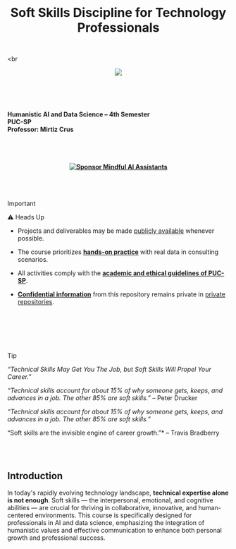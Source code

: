 
<br>


# <p align="center">  Soft Skills Discipline for Technology Professionals

<br><br<br>


<p align="center">
   <img src="https://github.com/user-attachments/assets/791a69e2-d09a-429f-9257-f6667fff5c04 ">
 </p>

<br><br><br>


**Humanistic AI and Data Science – 4th Semester**  
**PUC-SP**  
**Professor: Mirtiz Crus**


<br><br>




#### <p align="center"> [![Sponsor Mindful AI Assistants](https://img.shields.io/badge/Sponsor-%C2%B7%C2%B7%C2%B7%20Mindful%20AI%20Assistants%20%C2%B7%C2%B7%C2%B7-brightgreen?logo=GitHub)](https://github.com/sponsors/Mindful-AI-Assistants)



<!--Confidentiality Statement-->

<br><br>


> [!IMPORTANT]
>
> ⚠️ Heads Up 
>
> * Projects and deliverables may be made [publicly available]() whenever possible.
>
> * The course prioritizes [**hands-on practice**]() with real data in consulting scenarios.
>
> *  All activities comply with the [**academic and ethical guidelines of PUC-SP**]().
>
> * [**Confidential information**]() from this repository remains private in [private repositories]().
>
>

#  

<br><br><br>

<!--End-->


> [!TIP]
>
>  *“Technical Skills May Get You The Job, but Soft Skills Will Propel Your Career.”*
> 
>  *“Technical skills account for about 15% of why someone gets, keeps, and advances in a job. The other 85% are soft skills.”*  – Peter Drucker
>
> *“Technical skills account for about 15% of why someone gets, keeps, and advances in a job. The other 85% are soft skills.”*
>
>  “Soft skills are the invisible engine of career growth.”* – Travis Bradberry
>
>
>
>





<br><br>

<!--End-->



## Introduction

In today's rapidly evolving technology landscape, **technical expertise alone is not enough**. Soft skills — the interpersonal, emotional, and cognitive abilities — are crucial for thriving in collaborative, innovative, and human-centered environments. This course is specifically designed for professionals in AI and data science, emphasizing the integration of humanistic values and effective communication to enhance both personal growth and professional success.


<br><br>
